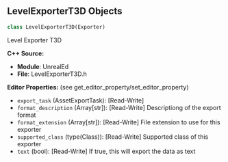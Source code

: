 ## LevelExporterT3D Objects

```python
class LevelExporterT3D(Exporter)
```

Level Exporter T3D

**C++ Source:**

- **Module**: UnrealEd
- **File**: LevelExporterT3D.h

**Editor Properties:** (see get_editor_property/set_editor_property)

- ``export_task`` (AssetExportTask):  [Read-Write]
- ``format_description`` (Array[str]):  [Read-Write] Descriptiong of the export format
- ``format_extension`` (Array[str]):  [Read-Write] File extension to use for this exporter
- ``supported_class`` (type(Class)):  [Read-Write] Supported class of this exporter
- ``text`` (bool):  [Read-Write] If true, this will export the data as text

<a id="unreal.LevelFactory"></a>